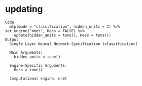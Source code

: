# updating

    Code
      mlp(mode = "classification", hidden_units = 2) %>% set_engine("nnet", Hess = FALSE) %>%
        update(hidden_units = tune(), Hess = tune())
    Output
      Single Layer Neural Network Specification (classification)
      
      Main Arguments:
        hidden_units = tune()
      
      Engine-Specific Arguments:
        Hess = tune()
      
      Computational engine: nnet 
      

